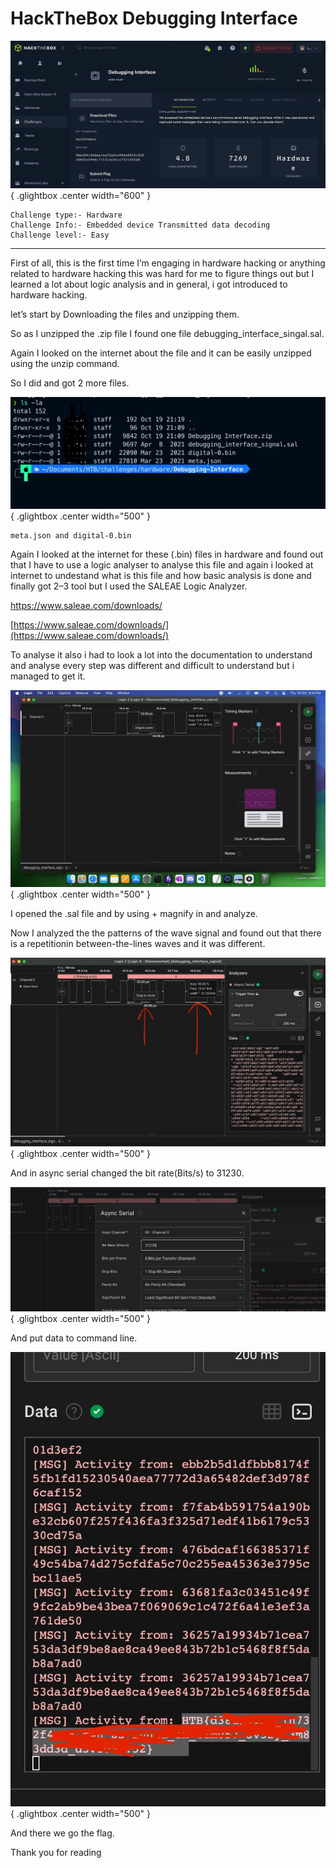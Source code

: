 # HackTheBox Debugging Interface

![Open Lightbox](../assets/Debugging_Interface1.webp){ .glightbox .center width="600" }

```
Challenge type:- Hardware
Challenge Info:- Embedded device Transmitted data decoding
Challenge level:- Easy
```

---
First of all, this is the first time I’m engaging in hardware hacking or anything related to hardware hacking this was hard for me to figure things out but I learned a lot about logic analysis and in general, i got introduced to hardware hacking.

let’s start by Downloading the files and unzipping them.

So as I unzipped the .zip file I found one file debugging_interface_singal.sal.

Again I looked on the internet about the file and it can be easily unzipped using the unzip command.

So I did and got 2 more files.

![Open Lightbox](../assets/Debugging_Interface2.webp){ .glightbox .center width="500" }

```
meta.json and digital-0.bin
```

Again I looked at the internet for these (.bin) files in hardware and found out that I have to use a logic analyser to analyse this file and again i looked at internet to undestand what is this file and how basic analysis is done and finally got 2–3 tool but I used the SALEAE Logic Analyzer.

https://www.saleae.com/downloads/

[https://www.saleae.com/downloads/](https://www.saleae.com/downloads/)

To analyse it also i had to look a lot into the documentation to understand and analyse every step was different and difficult to understand but i managed to get it.

![Open Lightbox](../assets/Debugging_Interface3.webp){ .glightbox .center width="500" }


I opened the .sal file and by using + magnify in and analyze.

Now I analyzed the the patterns of the wave signal and found out that there is a repetitionin between-the-lines waves and it was different.

![Open Lightbox](../assets/Debugging_Interface4.webp){ .glightbox .center width="500" }

And in async serial changed the bit rate(Bits/s) to 31230.

![Open Lightbox](../assets/Debugging_Interface5.webp){ .glightbox .center width="500" }


And put data to command line.

![Open Lightbox](../assets/Debugging_Interface6.webp){ .glightbox .center width="500" }

And there we go the flag.

Thank you for reading


